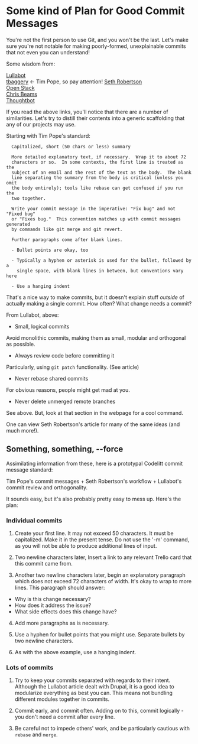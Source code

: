 # Some kind of Plan for Good Commit Messages

You're not the first person to use Git, and you won't be the last.
Let's make sure you're not notable for making poorly-formed, unexplainable
commits that not even you can understand!

Some wisdom from:

[Lullabot](https://www.lullabot.com/articles/git-best-practices-workflow-guidelines)  
[tbaggery](http://tbaggery.com/2008/04/19/a-note-about-git-commit-messages.html)  <- Tim Pope, so pay attention!
[Seth Robertson](https://sethrobertson.github.io/GitBestPractices/)  
[Open Stack](https://wiki.openstack.org/wiki/GitCommitMessages)  
[Chris Beams](http://chris.beams.io/posts/git-commit/)  
[Thoughtbot](https://robots.thoughtbot.com/5-useful-tips-for-a-better-commit-message) 

If you read the above links, you'll notice that there are a number of similarities. Let's try to distill
their contents into a generic scaffolding that any of our projects may use.

Starting with Tim Pope's standard:

      Capitalized, short (50 chars or less) summary

      More detailed explanatory text, if necessary.  Wrap it to about 72
      characters or so.  In some contexts, the first line is treated as the
      subject of an email and the rest of the text as the body.  The blank
      line separating the summary from the body is critical (unless you omit
      the body entirely); tools like rebase can get confused if you run the
      two together.

      Write your commit message in the imperative: "Fix bug" and not "Fixed bug"
      or "Fixes bug."  This convention matches up with commit messages generated
      by commands like git merge and git revert.

      Further paragraphs come after blank lines.

      - Bullet points are okay, too

      - Typically a hyphen or asterisk is used for the bullet, followed by a
        single space, with blank lines in between, but conventions vary here

      - Use a hanging indent

That's a nice way to make commits, but it doesn't explain stuff _outside_ of actually
making a single commit. How often? What change needs a commit?

From Lullabot, above:

- Small, logical commits

Avoid monolithic commits, making them as small, modular and orthogonal as possible.

- Always review code before committing it

Particularly, using `git patch` functionality. (See article)

- Never rebase shared commits

For obvious reasons, people might get mad at you.

- Never delete unmerged remote branches

See above. But, look at that section in the webpage for a cool command.

One can view Seth Robertson's article for many of the same ideas (and much more!).

## Something, something, --force

Assimilating information from these, here is a prototypal Codelitt commit message standard:

Tim Pope's commit messages + Seth Robertson's workflow + Lullabot's commit review and orthogonality.

It sounds easy, but it's also probably pretty easy to mess up. Here's the plan:  

### Individual commits

1. Create your first line. It may not exceed 50 characters. It must be capitalized.
Make it in the present tense. Do not use the '-m' command, as you will not be able to 
produce additional lines of input.

2. Two newline characters later, Insert a link to any relevant Trello card that this commit came from.

3. Another two newline characters later, begin an explanatory paragraph which does not exceed
72 characters of width. It's okay to wrap to more lines. This paragraph should answer:  
  - Why is this change necessary?
  - How does it address the issue?
  - What side effects does this change have?

4. Add more paragraphs as is necessary.

5. Use a hyphen for bullet points that you might use. Separate bullets by two newline characters.

6. As with the above example, use a hanging indent.

### Lots of commits

1. Try to keep your commits separated with regards to their intent. Although
the Lullabot article dealt with Drupal, it is a good idea to modularize everything
as best you can. This means not bundling different modules together in commits.

2. Commit early, and commit often. Adding on to this, commit logically - you don't need a commit
after every line.

3. Be careful not to impede others' work, and be particularly cautious with `rebase` and `merge`.
